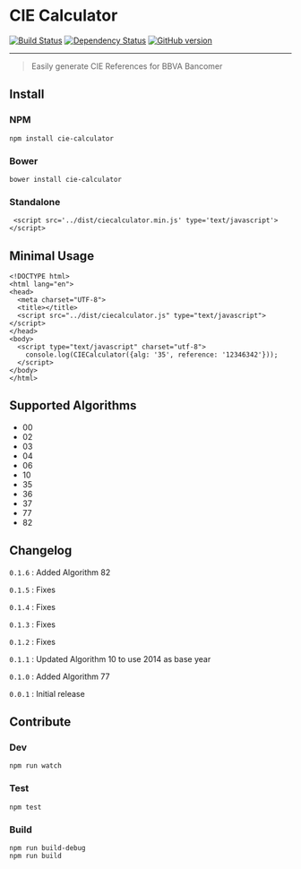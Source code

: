 # CIE Calculator

[![Build Status](https://travis-ci.org/slopezm-adquira/cie-calculator.svg)](https://travis-ci.org/slopezm-adquira/cie-calculator)
[![Dependency Status](https://gemnasium.com/slopezm-adquira/cie-calculator.svg)](https://gemnasium.com/slopezm-adquira/cie-calculator)
[![GitHub version](https://badge.fury.io/gh/slopezm-adquira%2Fcie-calculator.svg)](http://badge.fury.io/gh/slopezm-adquira%2Fcie-calculator)

---

> Easily generate CIE References for BBVA Bancomer

## Install

### NPM

```
npm install cie-calculator
```

### Bower

```
bower install cie-calculator
```

### Standalone

```
 <script src='../dist/ciecalculator.min.js' type='text/javascript'></script>
```

## Minimal Usage

```
<!DOCTYPE html>
<html lang="en">
<head>
  <meta charset="UTF-8">
  <title></title>
  <script src="../dist/ciecalculator.js" type="text/javascript"></script>
</head>
<body>
  <script type="text/javascript" charset="utf-8">
    console.log(CIECalculator({alg: '35', reference: '12346342'}));
  </script>
</body>
</html>

```

## Supported Algorithms

* 00
* 02
* 03
* 04
* 06
* 10
* 35
* 36
* 37
* 77
* 82


## Changelog

`0.1.6` : Added Algorithm 82

`0.1.5` : Fixes

`0.1.4` : Fixes

`0.1.3` : Fixes

`0.1.2` : Fixes

`0.1.1` : Updated Algorithm 10 to use 2014 as base year

`0.1.0` : Added Algorithm 77

`0.0.1` : Initial release

## Contribute


### Dev

```
npm run watch
```

### Test

```
npm test
```

### Build

```
npm run build-debug
npm run build
```
